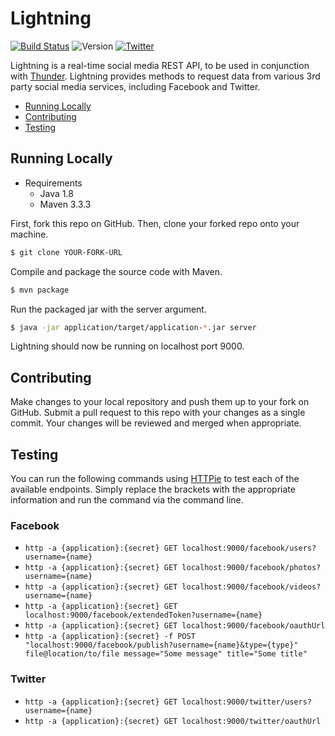 # Lightning
[![Build Status](https://travis-ci.org/RohanNagar/lightning.svg?branch=master)](https://travis-ci.org/RohanNagar/lightning)
![Version](https://img.shields.io/badge/version-v0.0.0-7f8c8d.svg)
[![Twitter](https://img.shields.io/badge/twitter-%40RohanNagar22-00aced.svg)](http://twitter.com/RohanNagar22)

Lightning is a real-time social media REST API, to be used in conjunction with [Thunder](https://github.com/RohanNagar/thunder). Lightning provides methods to request data from various 3rd party social media services, including Facebook and Twitter.

* [Running Locally](#running-locally)
* [Contributing](#contributing)
* [Testing](#testing)

## Running Locally
- Requirements
  - Java 1.8
  - Maven 3.3.3

First, fork this repo on GitHub. Then, clone your forked repo onto your machine.

```bash
$ git clone YOUR-FORK-URL
```

Compile and package the source code with Maven.

```bash
$ mvn package
```

Run the packaged jar with the server argument.

```bash
$ java -jar application/target/application-*.jar server
```

Lightning should now be running on localhost port 9000.

## Contributing
Make changes to your local repository and push them up to your fork on GitHub.
Submit a pull request to this repo with your changes as a single commit.
Your changes will be reviewed and merged when appropriate.

## Testing
You can run the following commands using [HTTPie](https://github.com/jkbrzt/httpie) to test each of the available endpoints. Simply replace the brackets with the appropriate information and run the command via the command line.

### Facebook
- `http -a {application}:{secret} GET localhost:9000/facebook/users?username={name}`
- `http -a {application}:{secret} GET localhost:9000/facebook/photos?username={name}`
- `http -a {application}:{secret} GET localhost:9000/facebook/videos?username={name}`
- `http -a {application}:{secret} GET localhost:9000/facebook/extendedToken?username={name}`
- `http -a {application}:{secret} GET localhost:9000/facebook/oauthUrl`
- `http -a {application}:{secret} -f POST "localhost:9000/facebook/publish?username={name}&type={type}" file@location/to/file message="Some message" title="Some title"`

### Twitter
- `http -a {application}:{secret} GET localhost:9000/twitter/users?username={name}`
- `http -a {application}:{secret} GET localhost:9000/twitter/oauthUrl`
